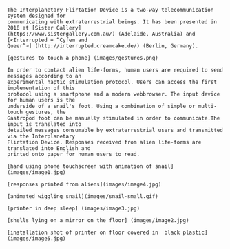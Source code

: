 
    The Interplanetary Flirtation Device is a two-way telecommunication system designed for
    communicating with extraterrestrial beings. It has been presented in 2018 at [Sister Gallery]
    (https://www.sistergallery.com.au/) (Adelaide, Australia) and [<Interrupted = “Cyfem and
    Queer”>] (http://interrupted.creamcake.de/) (Berlin, Germany).
    
    [gestures to touch a phone] (images/gestures.png)

    In order to contact alien life-forms, human users are required to send messages according to an
    experimental haptic stimulation protocol. Users can access the first implementation of this
    protocol using a smartphone and a modern webbrowser. The input device for human users is the
    underside of a snail's foot. Using a combination of simple or multi-touch gestures, the
    Gastropod foot can be manually stimulated in order to communicate.The input is translated into
    detailed messages consumable by extraterrestrial users and transmitted via the Interplanetary
    Flirtation Device. Responses received from alien life-forms are translated into English and
    printed onto paper for human users to read.

    [hand using phone touchscreen with animation of snail](images/image1.jpg)

    [responses printed from aliens](images/image4.jpg)

    [animated wiggling snail](images/snail-small.gif)

    [printer in deep sleep] (images/image3.jpg)

    [shells lying on a mirror on the floor] (images/image2.jpg)

    [installation shot of printer on floor covered in  black plastic] (images/image5.jpg)
